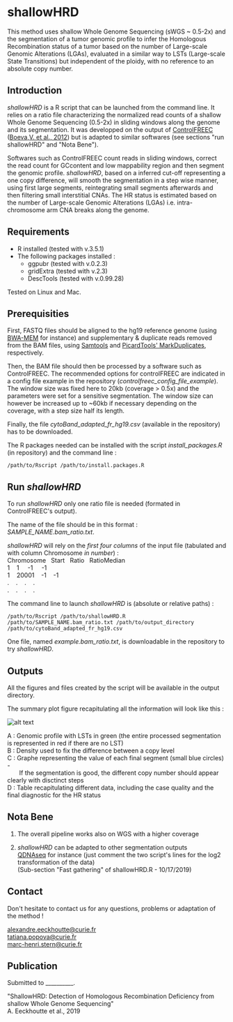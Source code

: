 # shallowHRD

This method uses shallow Whole Genome Sequencing (sWGS ~ 0.5-2x) and the segmentation of a tumor genomic profile to infer the Homologous Recombination status of a tumor based on the number of Large-scale Genomic Alterations (LGAs), evaluated in a similar way to LSTs (Large-scale State Transitions) but independent of the ploidy, with no reference to an absolute copy number.

## Introduction

*shallowHRD* is a R script that can be launched from the command line. It relies on a ratio file characterizing the normalized read counts of a shallow Whole Genome Sequencing (0.5-2x) in sliding windows along the genome and its segmentation. It was developped on the output of [ControlFREEC](http://boevalab.inf.ethz.ch/FREEC/tutorial.html) ([Boeva,V. et al., 2012](https://www.ncbi.nlm.nih.gov/pmc/articles/PMC3268243/)) but is adapted to similar softwares (see sections "run shallowHRD" and "Nota Bene"). 

Softwares such as ControlFREEC count reads in sliding windows, correct the read count for GCcontent and low mappability region and then segment the genomic profile. *shallowHRD*, based on a inferred cut-off representing a one copy difference, will smooth the segmentation in a step wise manner, using first large segments, reintegrating small segments afterwards and then filtering small interstitial CNAs. The HR status is estimated based on the number of Large-scale Genomic Alterations (LGAs) i.e. intra-chromosome arm CNA breaks along the genome.

## Requirements

* R installed (tested with v.3.5.1)
* The following packages installed : 
  * ggpubr (tested with v.0.2.3)
  * gridExtra (tested with v.2.3)
  * DescTools (tested with v.0.99.28)

Tested on Linux and Mac.

## Prerequisities

First, FASTQ files should be aligned to the hg19 reference genome (using [BWA-MEM](https://github.com/lh3/bwa) for instance) and supplementary & duplicate reads removed from the BAM files, using [Samtools](http://www.htslib.org/doc/samtools.html) and [PicardTools' MarkDuplicates](https://broadinstitute.github.io/picard/command-line-overview.html#MarkDuplicates), respectively.

Then, the BAM file should then be processed by a software such as ControlFREEC. The recommended options for controlFREEC are indicated in a config file example in the repository (*controlfreec_config_file_example*). The window size was fixed here to 20kb (coverage > 0.5x) and the parameters were set for a sensitive segmentation. The window size can however be increased up to ~60kb if necessary depending on the coverage, with a step size half its length.

Finally, the file *cytoBand_adapted_fr_hg19.csv* (available in the repository) has to be downloaded. 

The R packages needed can be installed with the script *install_packages.R* (in repository) and the command line :

```
/path/to/Rscript /path/to/install.packages.R
```

## Run *shallowHRD*

To run *shallowHRD* only one ratio file is needed (formated in ControlFREEC's output).

The name of the file should be in this format : *SAMPLE_NAME.bam_ratio.txt*. <br/>

*shallowHRD* will rely on the *first four columns* of the input file (tabulated and with column Chromosome *in number*) : <br/>
Chromosome &nbsp; Start &nbsp; Ratio &nbsp; RatioMedian <br/>
1 &nbsp;&nbsp; 1 &nbsp;&nbsp;&nbsp; -1 &nbsp;&nbsp;&nbsp; -1 <br/>
1 &nbsp;&nbsp; 20001 &nbsp;&nbsp; -1 &nbsp;&nbsp; -1 <br/>
. &nbsp;&nbsp; . &nbsp;&nbsp; . &nbsp;&nbsp; . <br/>
. &nbsp;&nbsp; . &nbsp;&nbsp; . &nbsp;&nbsp; . <br/>

The command line to launch *shallowHRD* is (absolute or relative paths) :

```
/path/to/Rscript /path/to/shallowHRD.R /path/to/SAMPLE_NAME.bam_ratio.txt /path/to/output_directory /path/to/cytoBand_adapted_fr_hg19.csv
```

One file, named *example.bam_ratio.txt*, is downloadable in the repository to try *shallowHRD*.

## Outputs

All the figures and files created by the script will be available in the output directory.

The summary plot figure recapitulating all the information will look like this :

![alt text](https://github.com/aeeckhou/shallowHRD/blob/master/example_final_summary_plot.jpeg)

A : Genomic profile with LSTs in green (the entire processed segmentation is represented in red if there are no LST) <br/>
B : Density used to fix the difference between a copy level <br/>
C : Graphe representing the value of each final segment (small blue circles) - <br/>
&nbsp;&nbsp;&nbsp;&nbsp;&nbsp;&nbsp;&nbsp;If the segmentation is good, the different copy number should appear clearly with disctinct steps <br/>
D : Table recapitulating different data, including the case quality and the final diagnostic for the HR status

## Nota Bene

1. The overall pipeline works also on WGS with a higher coverage

2. *shallowHRD* can be adapted to other segmentation outputs <br/> 
[QDNAseq](https://github.com/ccagc/QDNAseq) for instance (just comment the two script's lines for the log2 transformation of the data) <br/>
(Sub-section "Fast gathering" of shallowHRD.R - 10/17/2019)

## Contact

Don't hesitate to contact us for any questions, problems or adaptation of the method !

alexandre.eeckhoutte@curie.fr <br/>
tatiana.popova@curie.fr <br/>
marc-henri.stern@curie.fr


## Publication

Submitted to __________.

"ShallowHRD: Detection of Homologous Recombination Deficiency from shallow Whole Genome Sequencing" <br/> 
A. Eeckhoutte et al., 2019
